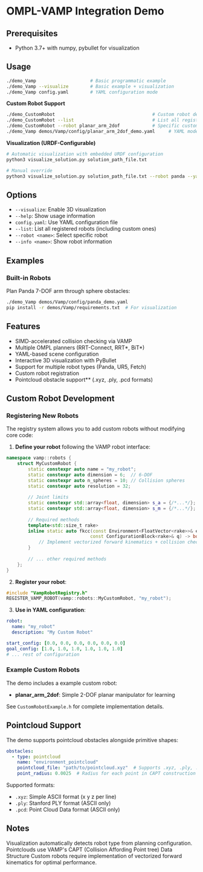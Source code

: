 # OMPL-VAMP Integration Demo

## Prerequisites
- Python 3.7+ with numpy, pybullet for visualization

## Usage
```bash
./demo_Vamp                    # Basic programmatic example
./demo_Vamp --visualize        # Basic example + visualization  
./demo_Vamp config.yaml        # YAML configuration mode
```

**Custom Robot Support**
```bash
./demo_CustomRobot                                    # Custom robot demo
./demo_CustomRobot --list                             # List all registered robots  
./demo_CustomRobot --robot planar_arm_2dof            # Specific custom robot
./demo_Vamp demos/Vamp/config/planar_arm_2dof_demo.yaml     # YAML mode with custom robot
```

**Visualization (URDF-Configurable)**
```bash
# Automatic visualization with embedded URDF configuration
python3 visualize_solution.py solution_path_file.txt

# Manual override
python3 visualize_solution.py solution_path_file.txt --robot panda --yaml-config config.yaml
```

## Options
- `--visualize`: Enable 3D visualization
- `--help`: Show usage information
- `config.yaml`: Use YAML configuration file
- `--list`: List all registered robots (including custom ones)
- `--robot <name>`: Select specific robot
- `--info <name>`: Show robot information

## Examples

### Built-in Robots
Plan Panda 7-DOF arm through sphere obstacles:
```bash
./demo_Vamp demos/Vamp/config/panda_demo.yaml
pip install -r demos/Vamp/requirements.txt  # For visualization
```

## Features
- SIMD-accelerated collision checking via VAMP
- Multiple OMPL planners (RRT-Connect, RRT*, BiT*)
- YAML-based scene configuration
- Interactive 3D visualization with PyBullet
- Support for multiple robot types (Panda, UR5, Fetch)
- Custom robot registration
- Pointcloud obstacle support** (.xyz, .ply, .pcd formats)

## Custom Robot Development

### Registering New Robots

The registry system allows you to add custom robots without modifying core code:

1. **Define your robot** following the VAMP robot interface:
```cpp
namespace vamp::robots {
    struct MyCustomRobot {
        static constexpr auto name = "my_robot";
        static constexpr auto dimension = 6;  // 6-DOF
        static constexpr auto n_spheres = 10; // Collision spheres
        static constexpr auto resolution = 32;
        
        // Joint limits
        static constexpr std::array<float, dimension> s_a = {/*...*/};
        static constexpr std::array<float, dimension> s_m = {/*...*/};
        
        // Required methods
        template<std::size_t rake>
        inline static auto fkcc(const Environment<FloatVector<rake>>& env,
                               const ConfigurationBlock<rake>& q) -> bool {
            // Implement vectorized forward kinematics + collision checking
        }
        
        // ... other required methods
    };
}
```

2. **Register your robot**:
```cpp
#include "VampRobotRegistry.h"
REGISTER_VAMP_ROBOT(vamp::robots::MyCustomRobot, "my_robot");
```

3. **Use in YAML configuration**:
```yaml
robot:
  name: "my_robot"
  description: "My Custom Robot"

start_config: [0.0, 0.0, 0.0, 0.0, 0.0, 0.0]
goal_config: [1.0, 1.0, 1.0, 1.0, 1.0, 1.0]
# ... rest of configuration
```

### Example Custom Robots

The demo includes a example custom robot:

- **planar_arm_2dof**: Simple 2-DOF planar manipulator for learning

See `CustomRobotExample.h` for complete implementation details.

## Pointcloud Support
The demo supports pointcloud obstacles alongside primitive shapes:

```yaml
obstacles:
  - type: pointcloud
    name: "environment_pointcloud"
    pointcloud_file: "path/to/pointcloud.xyz"  # Supports .xyz, .ply, .pcd
    point_radius: 0.0025  # Radius for each point in CAPT construction
```

Supported formats:
- `.xyz`: Simple ASCII format (x y z per line)
- `.ply`: Stanford PLY format (ASCII only)
- `.pcd`: Point Cloud Data format (ASCII only)

## Notes
Visualization automatically detects robot type from planning configuration.
Pointclouds use VAMP's CAPT (Collision Affording Point tree) Data Structure
Custom robots require implementation of vectorized forward kinematics for optimal performance. 